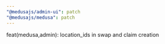 ```yaml
---
"@medusajs/admin-ui": patch
"@medusajs/medusa": patch
---
```


feat(medusa,admin): location_ids in swap and claim creation
